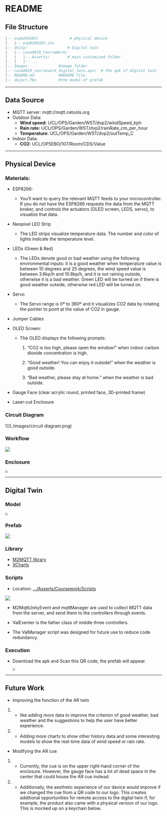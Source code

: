# README

## File Structure

```lua
|-- esp8266SDV/              # physical device
|   |-- esp8266SDV.ino
|-- Unity/          		# Digital twin
|   |-- casa0019_CourseWork/
|   |   |-- Asserts/ 		# main customized folder
|   |   |-- ...
|-- Images				#image folder
|-- casa0019_coursework_digital_twin.apx/  # the apk of digital twin   
|-- README.md      	    #README file
|-- object.fbx			#the model of prefab
```

****

## Data Source

* MQTT server: mqtt://mqtt.cetools.org
* Outdoor Data:
  * **Wind speed:** UCL/OPS/Garden/WST/dvp2/windSpeed_kph
  * **Rain rate:** UCL/OPS/Garden/WST/dvp2/rainRate_cm_per_hour
  * **Temperature:** UCL/OPS/Garden/WST/dvp2/outTemp_C  
* Indoor Data:
  * **CO2:** UCL/OPSEBO/107/Room/CDS/Value 

****

## Physical Device

### Materials:

* ESP8266:

  * You’ll want to query the relevant MQTT feeds to your microcontroller. If you do not have the ESP8266 requests the data from the MQTT broker, and controls the actuators (OLED screen, LEDS, servo), to visualize that data.

* Neopixel LED Strip   

  * The LED strips visualize temperature data. The number and color of lights indicate the temperature level.

* LEDs (Green & Red)   

  * The LEDs denote good or bad weather using the following environmental inputs: it is a good weather when temperature value is between 10 degrees and 25 degrees, the wind speed value is between 3.6kp/h and 10.8kp/h, and it is not raining outside, otherwise it is a bad weather. Green LED will be turned on if there is good weather outside, otherwise red LED will be turned on.

* Servo

  * The Servo range is 0º to 360º and it visualizes CO2 data by rotating the pointer to point at the value of CO2 in gauge.

* Jumper Cables   

* OLED Screen:

  * The OLED displays the following prompts: 

    1. “CO2 is too high, please open the window!” when indoor carbon dioxide concentration is high.

    2. “Good weather! You can enjoy it outside!” when the weather is good outside.

    3. “Bad weather, please stay at home.” when the weather is bad outside.

* Gauge Face (clear acrylic round, printed face, 3D-printed frame)   

* Laser-cut Enclosure  

### Circuit Diagram

![](./images/circuit diagram.png)

### Workflow

![](./images/workflow.png)

### Enclosure

<img src="./images/enclosure.png" style="zoom:50%;" />

****

## Digital Twin

### Model

<img src="./images/model.png" style="zoom:50%;" />

### Prefab

![](./images/prefab.png)

### Library

* [M2MQTT library](https://github.com/CE-SDV-Unity/M2MqttUnity)
* [XCharts](https://github.com/XCharts-Team/XCharts/blob/master/README-en.md)  

### Scripts

* Location: [.../Asserts/Coursework/Scripts](https://github.com/Hazzd12/casa0019-GroupWork/tree/main/Unity/casa0019_CourseWork/Assets/Coursework)

![](./images/scripts.png)



* M2MqttUnityEvent and mqttManager are used to collect MQTT data from the server, and send them to the controllers through events.

* ValEventer is the father class of middle three controllers.   

* The ValManager script was designed for future use to reduce code redundancy.

### Execution

* Download the apk and Scan this QR code, the prefab will appear.

  <img src="./images/QR.png" style="zoom:50%;" />

****

## Future Work

* Improving the function of the AR twin

1. * like adding more data to improve the criterion of good weather, bad weather and the suggestions to help the user have better experience.

1. * Adding more charts to show other history data and some interesting models to show the real-time data of wind speed or rain rate.

* Modifying the AR cue

1. * Currently, the cue is on the upper right-hand corner of the enclosure. However, the gauge face has a lot of dead space in the center that could house the AR cue instead.

1. * Additionally, the aesthetic experience of our device would improve if we changed the cue from a QR code to our logo. This creates additional opportunities for remote access      to the digital twin if, for example, the product also came with a physical version of our logo. This is mocked up on a keychain below.
